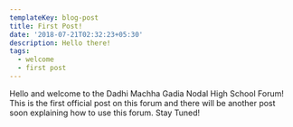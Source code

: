 ```yaml
---
templateKey: blog-post
title: First Post!
date: '2018-07-21T02:32:23+05:30'
description: Hello there!
tags:
  - welcome
  - first post
---
```

Hello and welcome to the Dadhi Machha Gadia Nodal High School Forum!\
This is the first official post on this forum and there will be another post soon explaining how to use this forum. Stay Tuned!
